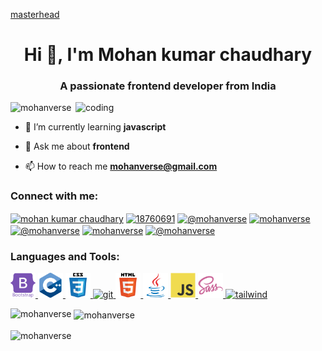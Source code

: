 [masterhead](https://miro.medium.com/max/875/0*0O5n9x6pzlJ5qLkC.gif)

<h1 align="center">Hi 👋, I'm Mohan kumar chaudhary</h1>
<h3 align="center">A passionate frontend developer from India</h3>
  
 <img align="right" class="right" alt="coding" width="400" src="https://cdn.dribbble.com/users/1162077/screenshots/3848914/programmer.gif"> 
 
 
<p align="left"> <img src="https://komarev.com/ghpvc/?username=mohanverse&label=Profile%20views&color=0e75b6&style=flat" alt="mohanverse" /> </p>

- 🌱 I’m currently learning **javascript**

- 💬 Ask me about **frontend**

- 📫 How to reach me **mohanverse@gmail.com**

<h3 align="left">Connect with me:</h3>
<p align="left">
<a href="https://linkedin.com/in/mohan kumar chaudhary" target="blank"><img align="center" src="https://raw.githubusercontent.com/rahuldkjain/github-profile-readme-generator/master/src/images/icons/Social/linked-in-alt.svg" alt="mohan kumar chaudhary" height="30" width="40" /></a>
<a href="https://stackoverflow.com/users/18760691" target="blank"><img align="center" src="https://raw.githubusercontent.com/rahuldkjain/github-profile-readme-generator/master/src/images/icons/Social/stack-overflow.svg" alt="18760691" height="30" width="40" /></a>
<a href="https://hashnode.com/@mohanverse" target="blank"><img align="center" src="https://raw.githubusercontent.com/rahuldkjain/github-profile-readme-generator/master/src/images/icons/Social/hashnode.svg" alt="@mohanverse" height="30" width="40" /></a>
<a href="https://www.codechef.com/users/mohanverse" target="blank"><img align="center" src="https://cdn.jsdelivr.net/npm/simple-icons@3.1.0/icons/codechef.svg" alt="mohanverse" height="30" width="40" /></a>
<a href="https://www.hackerrank.com/@mohanverse" target="blank"><img align="center" src="https://raw.githubusercontent.com/rahuldkjain/github-profile-readme-generator/master/src/images/icons/Social/hackerrank.svg" alt="@mohanverse" height="30" width="40" /></a>
<a href="https://www.leetcode.com/mohanverse" target="blank"><img align="center" src="https://raw.githubusercontent.com/rahuldkjain/github-profile-readme-generator/master/src/images/icons/Social/leet-code.svg" alt="mohanverse" height="30" width="40" /></a>
<a href="https://www.hackerearth.com/@mohanverse" target="blank"><img align="center" src="https://raw.githubusercontent.com/rahuldkjain/github-profile-readme-generator/master/src/images/icons/Social/hackerearth.svg" alt="@mohanverse" height="30" width="40" /></a>
</p>

<h3 align="left">Languages and Tools:</h3>
<p align="left"> <a href="https://getbootstrap.com" target="_blank" rel="noreferrer"> <img src="https://raw.githubusercontent.com/devicons/devicon/master/icons/bootstrap/bootstrap-plain-wordmark.svg" alt="bootstrap" width="40" height="40"/> </a> <a href="https://www.w3schools.com/cpp/" target="_blank" rel="noreferrer"> <img src="https://raw.githubusercontent.com/devicons/devicon/master/icons/cplusplus/cplusplus-original.svg" alt="cplusplus" width="40" height="40"/> </a> <a href="https://www.w3schools.com/css/" target="_blank" rel="noreferrer"> <img src="https://raw.githubusercontent.com/devicons/devicon/master/icons/css3/css3-original-wordmark.svg" alt="css3" width="40" height="40"/> </a> <a href="https://git-scm.com/" target="_blank" rel="noreferrer"> <img src="https://www.vectorlogo.zone/logos/git-scm/git-scm-icon.svg" alt="git" width="40" height="40"/> </a> <a href="https://www.w3.org/html/" target="_blank" rel="noreferrer"> <img src="https://raw.githubusercontent.com/devicons/devicon/master/icons/html5/html5-original-wordmark.svg" alt="html5" width="40" height="40"/> </a> <a href="https://www.java.com" target="_blank" rel="noreferrer"> <img src="https://raw.githubusercontent.com/devicons/devicon/master/icons/java/java-original.svg" alt="java" width="40" height="40"/> </a> <a href="https://developer.mozilla.org/en-US/docs/Web/JavaScript" target="_blank" rel="noreferrer"> <img src="https://raw.githubusercontent.com/devicons/devicon/master/icons/javascript/javascript-original.svg" alt="javascript" width="40" height="40"/> </a> <a href="https://sass-lang.com" target="_blank" rel="noreferrer"> <img src="https://raw.githubusercontent.com/devicons/devicon/master/icons/sass/sass-original.svg" alt="sass" width="40" height="40"/> </a> <a href="https://tailwindcss.com/" target="_blank" rel="noreferrer"> <img src="https://www.vectorlogo.zone/logos/tailwindcss/tailwindcss-icon.svg" alt="tailwind" width="40" height="40"/> </a> </p>

<p><img align="left" src="https://github-readme-stats.vercel.app/api/top-langs?username=mohanverse&show_icons=true&locale=en&layout=compact" alt="mohanverse" /></p>

<p>&nbsp;<img align="center" src="https://github-readme-stats.vercel.app/api?username=mohanverse&show_icons=true&locale=en" alt="mohanverse" /></p>

<p><img align="center" src="https://github-readme-streak-stats.herokuapp.com/?user=mohanverse&" alt="mohanverse" /></p>
